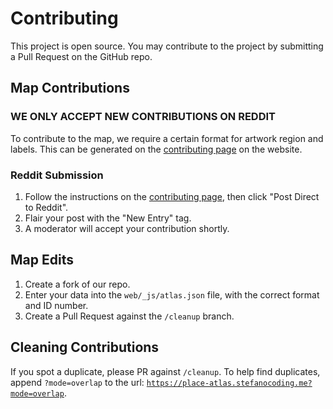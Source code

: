 # Contributing

This project is open source. You may contribute to the project by submitting a Pull Request on the GitHub repo.

## Map Contributions

<h3><b>WE ONLY ACCEPT NEW CONTRIBUTIONS ON REDDIT</b></h3>

To contribute to the map, we require a certain format for artwork region and labels. This can be generated on the [contributing page](https://place-atlas.stefanocoding.me/index.html?mode=draw) on the website. 

### Reddit Submission

1. Follow the instructions on the [contributing page](https://place-atlas.stefanocoding.me/index.html?mode=draw), then click "Post Direct to Reddit".
2. Flair your post with the "New Entry" tag.
3. A moderator will accept your contribution shortly.

<!--

### GitHub Submission

1. Create a fork of our repo.
2. Enter your data into the `web/_js/atlas.js` file, with the correct format and ID number.
3. Create a Pull Request.

-->

## Map Edits

1. Create a fork of our repo.
2. Enter your data into the `web/_js/atlas.json` file, with the correct format and ID number.
3. Create a Pull Request against the `/cleanup` branch.

## Cleaning Contributions

If you spot a duplicate, please PR against `/cleanup`. To help find duplicates, append `?mode=overlap` to the url: [`https://place-atlas.stefanocoding.me?mode=overlap`](https://place-atlas.stefanocoding.me?mode=overlap).
